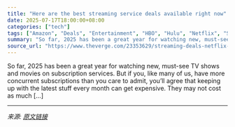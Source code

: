 ```yaml
---
title: "Here are the best streaming service deals available right now"
date: 2025-07-17T18:00:00+08:00
categories: ["tech"]
tags: ["Amazon", "Deals", "Entertainment", "HBO", "Hulu", "Netflix", "Streaming", "Tech"]
summary: "So far, 2025 has been a great year for watching new, must-see TV shows and movies on subscription services. But if you, like many of us, have more concurrent subscriptions than you care to admit, you’"
source_url: "https://www.theverge.com/23353629/streaming-deals-netflix-hulu-disney-plus-amazon-prime-video-hbo-max-best-deal-sale"
---
```


So far, 2025 has been a great year for watching new, must-see TV shows and movies on subscription services. But if you, like many of us, have more concurrent subscriptions than you care to admit, you’ll agree that keeping up with the latest stuff every month can get expensive. They may not cost as much [&#8230;]

---

*来源: [原文链接](https://www.theverge.com/23353629/streaming-deals-netflix-hulu-disney-plus-amazon-prime-video-hbo-max-best-deal-sale)*
